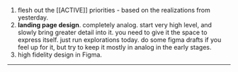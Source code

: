 1. flesh out the [[ACTIVE]] priorities - based on the realizations from yesterday.
2. **landing page design**. completely analog. start very high level, and slowly bring greater detail into it. you need to give it the space to express itself. just run explorations today. do some figma drafts if you feel up for it, but try to keep it mostly in analog in the early stages.
3. high fidelity design in Figma.

---
